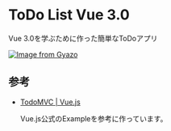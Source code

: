 # ToDo List Vue 3.0

Vue 3.0を学ぶために作った簡単なToDoアプリ

[![Image from Gyazo](https://i.gyazo.com/6afe70087a3cb9cde511f2175c6f3a6f.gif)](https://gyazo.com/6afe70087a3cb9cde511f2175c6f3a6f)

## 参考

- [TodoMVC \| Vue\.js](https://v3.vuejs.org/examples/todomvc.html)

  Vue.js公式のExampleを参考に作っています。
